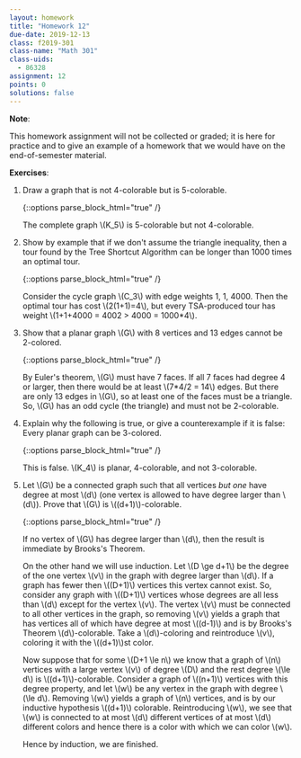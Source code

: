 ```yaml
---
layout: homework
title: "Homework 12"
due-date: 2019-12-13
class: f2019-301
class-name: "Math 301"
class-uids: 
  - 86328
assignment: 12
points: 0
solutions: false
---
```


**Note**: 

This homework assignment will not be collected or graded; it is here
for practice and to give an example of a homework that we would have on the
end-of-semester material.

**Exercises**:

1.  Draw a graph that is not 4-colorable but is 5-colorable.

    {::options parse_block_html="true" /}
    
    <div class="solution collapse">

    The complete graph \\(K_5\\) is 5-colorable but not 4-colorable.

    </div>

2.  Show by example that if we don't assume the triangle inequality, then a tour
    found by the Tree Shortcut Algorithm can be longer than 1000 times an
    optimal tour.
    
    {::options parse_block_html="true" /}
    
    <div class="solution collapse">

    Consider the cycle graph \\(C_3\\) with edge weights 1, 1, 4000. Then the
    optimal tour has cost \\(2(1+1)=4\\), but every TSA-produced tour has weight
    \\(1+1+4000 = 4002 > 4000 = 1000*4\\).

    </div>
    
3.  Show that a planar graph \\(G\\) with 8 vertices and 13 edges cannot be
    2-colored.

    {::options parse_block_html="true" /}
    
    <div class="solution collapse">
    
    By Euler's theorem, \\(G\\) must have 7 faces. If all 7 faces had degree 4
    or larger, then there would be at least \\(7*4/2 = 14\\) edges. But there
    are only 13 edges in \\(G\\), so at least one of the faces must be a
    triangle. So, \\(G\\) has an odd cycle (the triangle) and must not be
    2-colorable.
    
    </div>

4.  Explain why the following is true, or give a counterexample if it is false:
    Every planar graph can be 3-colored.
    
    {::options parse_block_html="true" /}
    
    <div class="solution collapse">
    
    This is false. \\(K_4\\) is planar, 4-colorable, and not 3-colorable.
    
    </div>
    
5.  Let \\(G\\) be a connected graph such that all vertices *but one* have
    degree at most \\(d\\) (one vertex is allowed to have degree larger than
    \\(d\\)). Prove that \\(G\\) is \\((d+1)\\)-colorable.
    
    {::options parse_block_html="true" /}
    
    <div class="solution collapse">
    
    If no vertex of \\(G\\) has degree larger than \\(d\\), then the result is
    immediate by Brooks's Theorem.
    
    On the other hand we will use induction. Let \\(D \ge d+1\\) be the degree
    of the one vertex \\(v\\) in the graph with degree larger than \\(d\\). If a
    graph has fewer then \\((D+1)\\) vertices this vertex cannot exist. So,
    consider any graph with \\((D+1)\\) vertices whose degrees are all less than
    \\(d\\) except for the vertex \\(v\\). The vertex \\(v\\) must be connected
    to all other vertices in the graph, so removing \\(v\\) yields a graph that
    has vertices all of which have degree at most \\((d-1)\\) and is by Brooks's
    Theorem \\(d\\)-colorable. Take a \\(d\\)-coloring and reintroduce \\(v\\),
    coloring it with the \\((d+1)\\)st color.
    
    Now suppose that for some \\(D+1 \le n\\) we know that a graph of \\(n\\)
    vertices with a large vertex \\(v\\) of degree \\(D\\) and the rest degree
    \\(\le d\\) is \\((d+1)\\)-colorable. Consider a graph of \\((n+1)\\)
    vertices with this degree property, and let \\(w\\) be any vertex in the
    graph with degree \\(\le d\\). Removing \\(w\\) yields a graph of \\(n\\)
    vertices, and is by our inductive hypothesis \\((d+1)\\) colorable.
    Reintroducing \\(w\\), we see that \\(w\\) is connected to at most \\(d\\)
    different vertices of at most \\(d\\) different colors and hence there is a
    color with which we can color \\(w\\).
    
    Hence by induction, we are finished.

    </div>

